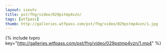 ```yaml
--- 
layout: sieutv
title: pst/fhg/video/029pstmp4vzn/
tags: [wtfpass]
thumb: http://galleries.wtfpass.com/pst/fhg/video/029pstmp4vzn/1.jpg
---
```

{% include tvpro key="http://galleries.wtfpass.com/pst/fhg/video/029pstmp4vzn/1.mp4" %} 
